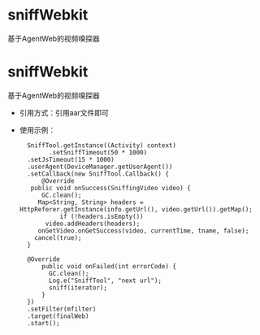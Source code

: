 # sniffWebkit
基于AgentWeb的视频嗅探器
# sniffWebkit
基于AgentWeb的视频嗅探器

- 引用方式：引用aar文件即可
	
- 使用示例：

		SniffTool.getInstance((Activity) context)
			  .setSniffTimeout(50 * 1000)
        .setJsTimeout(15 * 1000)
        .userAgent(DeviceManager.getUserAgent())
        .setCallback(new SniffTool.Callback() {
            @Override
         public void onSuccess(SniffingVideo video) {
            GC.clean();
           Map<String, String> headers = HttpReferer.getInstance(info.getUrl(), video.getUrl()).getMap();
			     if (!headers.isEmpty())
             video.addHeaders(headers);
           onGetVideo.onGetSuccess(video, currentTime, tname, false);
          cancel(true);
        }

        @Override
            public void onFailed(int errorCode) {
              GC.clean();
              Log.e("SniffTool", "next url");
              sniff(iterator);
            }
        })
        .setFilter(mfilter)
        .target(finalWeb)
        .start();
